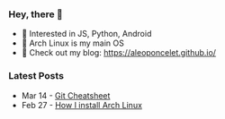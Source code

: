 ### Hey, there 👋

- 🔭 Interested in JS,  Python, Android 
- 🐧 Arch Linux is my main OS
- 🔖 Check out my blog: https://aleoponcelet.github.io/

### Latest Posts
<!-- feed start -->

- Mar 14 - [Git Cheatsheet](https://aleoponcelet.com/posts/git-cheatsheet/)
- Feb 27 - [How I install Arch Linux](https://aleoponcelet.com/posts/how-i-install-arch-linux/)

<!-- feed end -->
